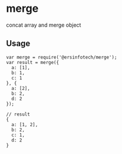 # merge

concat array and merge object

## Usage

```
var merge = require('@ersinfotech/merge');
var result = merge({
  a: [1],
  b: 1,
  c: 1
}, {
  a: [2],
  b: 2,
  d: 2
});

// result
{
  a: [1, 2],
  b: 2,
  c: 1,
  d: 2
}
```
